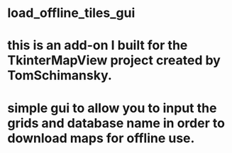 # load_offline_tiles_gui
# this is an add-on I built for the TkinterMapView project created by TomSchimansky.  
# simple gui to allow you to input the grids and database name in order to download maps for offline use.
